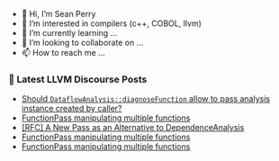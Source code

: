 - 👋 Hi, I’m Sean Perry
- 👀 I’m interested in compilers (c++, COBOL, llvm)
- 🌱 I’m currently learning ...
- 💞️ I’m looking to collaborate on ...
- 📫 How to reach me ...

<!---
s66perry/s66perry is a ✨ special ✨ repository because its `README.md` (this file) appears on your GitHub profile.
You can click the Preview link to take a look at your changes.
--->
### 📕 Latest LLVM Discourse Posts

<!-- DISCOURSE-LLVM:START -->
- [Should `DataflowAnalysis::diagnoseFunction` allow to pass analysis instance created by caller?](https://discourse.llvm.org/t/should-dataflowanalysis-diagnosefunction-allow-to-pass-analysis-instance-created-by-caller/88134#post_2)
- [FunctionPass manipulating multiple functions](https://discourse.llvm.org/t/functionpass-manipulating-multiple-functions/88503#post_3)
- [[RFC] A New Pass as an Alternative to DependenceAnalysis](https://discourse.llvm.org/t/rfc-a-new-pass-as-an-alternative-to-dependenceanalysis/88403?page=2#post_28)
- [FunctionPass manipulating multiple functions](https://discourse.llvm.org/t/functionpass-manipulating-multiple-functions/88503#post_2)
- [FunctionPass manipulating multiple functions](https://discourse.llvm.org/t/functionpass-manipulating-multiple-functions/88503#post_1)
<!-- DISCOURSE-LLVM:END -->
